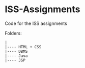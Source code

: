 # ISS-Assignments
Code for the ISS assignments

Folders:
```
|
|---- HTML + CSS
|---- DBMS
|---- Java
|---- JSP
```
